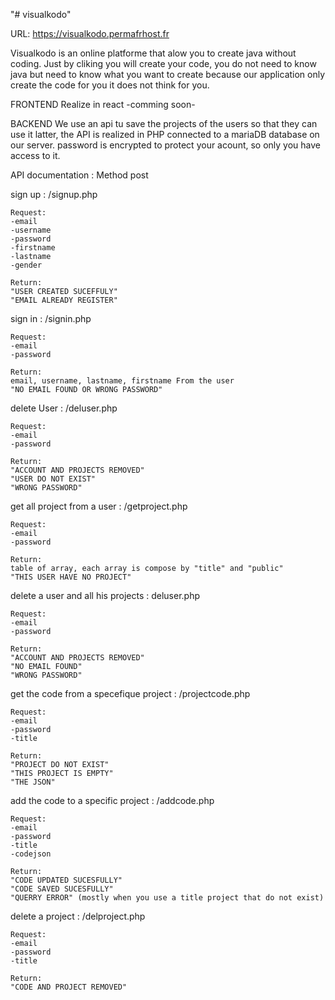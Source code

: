 "# visualkodo" 

URL: https://visualkodo.permafrhost.fr

Visualkodo is an online platforme that alow you to create java without coding.
Just by cliking you will create your code, you do not need to know java but need to know what you want to create because our application only create the code for you it does not think for you.


FRONTEND
Realize in react -comming soon-

BACKEND
We use an api tu save the projects of the users so that they can use it latter, the API is realized in PHP connected to a mariaDB database on our server.
password is encrypted to protect your acount, so only you have access to it.


API documentation :
Method post

sign up : /signup.php

	Request:
	-email
	-username
	-password
	-firstname
	-lastname
	-gender
	
	Return:
	"USER CREATED SUCEFFULY"
	"EMAIL ALREADY REGISTER"


sign in : /signin.php

	Request:
	-email
	-password

	Return:
	email, username, lastname, firstname From the user
	"NO EMAIL FOUND OR WRONG PASSWORD"


delete User : /deluser.php
	
	Request:
	-email
	-password

	Return:
	"ACCOUNT AND PROJECTS REMOVED"
	"USER DO NOT EXIST"
	"WRONG PASSWORD"


get all project from a user : /getproject.php

	Request:
	-email
	-password
	
	Return:
	table of array, each array is compose by "title" and "public"
	"THIS USER HAVE NO PROJECT"


delete a user and all his projects : deluser.php

	Request:
	-email
	-password

	Return:
	"ACCOUNT AND PROJECTS REMOVED"
	"NO EMAIL FOUND"
	"WRONG PASSWORD"


get the code from a specefique project : /projectcode.php

	Request:
	-email
	-password
	-title

	Return:
	"PROJECT DO NOT EXIST"
	"THIS PROJECT IS EMPTY"
	"THE JSON"

add the code to a specific project : /addcode.php

	Request:
	-email
	-password
	-title
	-codejson

	Return:
	"CODE UPDATED SUCESFULLY"
	"CODE SAVED SUCESFULLY"
	"QUERRY ERROR" (mostly when you use a title project that do not exist)
	

delete a project : /delproject.php

	Request:
	-email
	-password	
	-title

	Return:
	"CODE AND PROJECT REMOVED"
